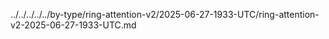 ../../../../../by-type/ring-attention-v2/2025-06-27-1933-UTC/ring-attention-v2-2025-06-27-1933-UTC.md
